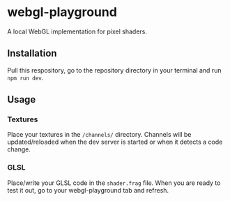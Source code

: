 # webgl-playground

A local WebGL implementation for pixel shaders.

## Installation

Pull this respository, go to the repository directory in your terminal and run `npm run dev`.

## Usage

### Textures

Place your textures in the `/channels/` directory. Channels will be updated/reloaded when the dev server is started or when it detects a code change.

### GLSL

Place/write your GLSL code in the `shader.frag` file. When you are ready to test it out, go to your webgl-playground tab and refresh.
